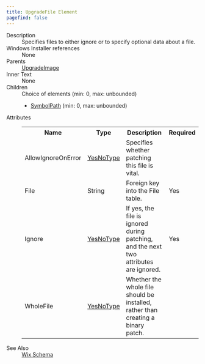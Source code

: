 ```yaml
---
title: UpgradeFile Element
pagefind: false
---
```

<dl>
  <dt>Description</dt>
  <dd>Specifies files to either ignore or to specify optional data about a file.</dd>
  <dt>Windows Installer references</dt>
  <dd>None</dd>
  <dt>Parents</dt>
  <dd>
    <a href="../upgradeimage/">UpgradeImage</a>
  </dd>
  <dt>Inner Text</dt>
  <dd>None</dd>
  <dt>Children</dt>
  <dd>Choice of elements (min: 0, max: unbounded)<ul><li><a href="../symbolpath/">SymbolPath</a> (min: 0, max: unbounded)</li></ul></dd>
  <dt>Attributes</dt>
  <dd>
    <table cellspacing="0" cellpadding="0" class="schema">
      <tr>
        <th width="15%">Name</th>
        <th width="15%">Type</th>
        <th width="65%">Description</th>
        <th width="15%">Required</th>
      </tr>
      <tr>
        <td>AllowIgnoreOnError</td>
        <td><a href="../simple_type_yesnotype/">YesNoType</a></td>
        <td>Specifies whether patching this file is vital.</td>
        <td>&nbsp;</td>
      </tr>
      <tr>
        <td>File</td>
        <td>String</td>
        <td>Foreign key into the File table.</td>
        <td>Yes</td>
      </tr>
      <tr>
        <td>Ignore</td>
        <td><a href="../simple_type_yesnotype/">YesNoType</a></td>
        <td>If yes, the file is ignored during patching, and the next two attributes are ignored.</td>
        <td>Yes</td>
      </tr>
      <tr>
        <td>WholeFile</td>
        <td><a href="../simple_type_yesnotype/">YesNoType</a></td>
        <td>Whether the whole file should be installed, rather than creating a binary patch.</td>
        <td>&nbsp;</td>
      </tr>
    </table>
  </dd>
  <dt>See Also</dt>
  <dd>
    <a href="../">Wix Schema</a>
  </dd>
</dl>

